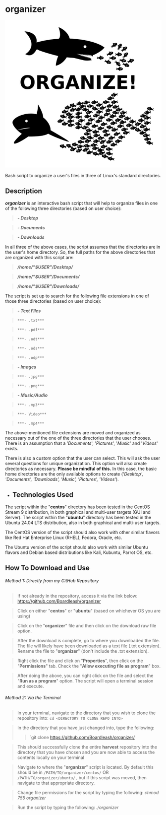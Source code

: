 # organizer
![Alt text](./images/organize.png)

Bash script to organize a user's files in three of Linux's standard directories.

## Description

***organizer*** is an interactive bash script that will help to organize files in one of the following three directories (based on user choice):

>	***- Desktop***

>	***- Documents***
 
>	***- Downloads***

In all three of the above cases, the script assumes that the directories are in the user's home directory.  So, the full paths for the above directories that are organized with this script are:

>	***/home/"$USER"/Desktop/***

>	***/home/"$USER"/Documents/***

>	***/home/"$USER"/Downloads/***

The script is set up to search for the following file extensions in one of those three directories (based on user choice):

>***- Text Files***

>     ***- .txt***

>     ***- .pdf***

>     ***- .odt***

>     ***- .ods***

>     ***- .odp***


>***- Images***

>     ***- .jpg***

>     ***- .png***


>***- Music/Audio***

>     ***- .mp3***

>     ***- Video***

>     ***- .mp4***


The above-mentioned file extensions are moved and organized as necessary out of the one of the three directories that the user chooses.  There is an assumption that a '*Documents*', '*Pictures*', '*Music*' and '*Videos*' exists.

There is also a custom option that the user can select.  This will ask the user several questions for unique organization.  This option will also create directories as necessary.  **Please be mindful of this.**  In this case, the basic home directories are the only available options to create (*'Desktop', 'Documents', 'Downloads', 'Music', 'Pictures', 'Videos'*).

- ## Technologies Used

The script within the "**centos**" directory has been tested in the CentOS Stream 9 distribution, in both graphical and multi-user targets (GUI and Server).  The script within the "**ubuntu**" directory has been tested in the Ubuntu 24.04 LTS distribution, also in both graphical and multi-user targets.

The CentOS version of the script should also work with other similar flavors like Red Hat Enterprise Linux (RHEL), Fedora, Oracle, etc.

The Ubuntu version of the script should also work with similar Ubuntu flavors and Debian based distributions like Kali, Kubuntu, Parrot OS, etc.

## How To Download and Use

###### Method 1: Directly from my GitHub Repository

>	If not already in the repository, access it via the link below:
>		https://github.com/Boardleash/organizer

>	Click on either "**centos**" or "**ubuntu**" (based on whichever OS you are using)

>	Click on the "**organizer**" file and then click on the download raw file option.

>	After the download is complete, go to where you downloaded the file.  The file will likely have been downloaded as a text file (.txt extension).  Rename the file to "**organizer**" (don't include the .txt extension).

>	Right click the file and click on "**Properties**", then click on the "**Permissions**" tab.  Check the "**Allow executing file as program**" box.

>	After doing the above, you can right click on the file and select the "**Run as a program**" option.  The script will open a terminal session and execute.

###### Method 2: Via the Terminal

>	In your terminal, navigate to the directory that you wish to clone the repository into:
>	`cd <DIRECTORY TO CLONE REPO INTO>`

>	In the directory that you have just changed into, type the following:
>	> `git clone https://github.com/Boardleash/organizer/

>	This should successfully clone the entire **harvest** repository into the directory that you have chosen and you are now able to access the contents locally on your terminal

>	Navigate to where the "**organizer**" script is located.  By default this should be in `/PATH/TO/organizer/centos/` OR `/PATH/TO/organizer/ubuntu/,` but if this script was moved, then navigate to that appropriate directory.

>	Change file permissions for the script by typing the following:
>		*chmod 755 organizer*

>	Run the script by typing the following:
>		*./organizer*
